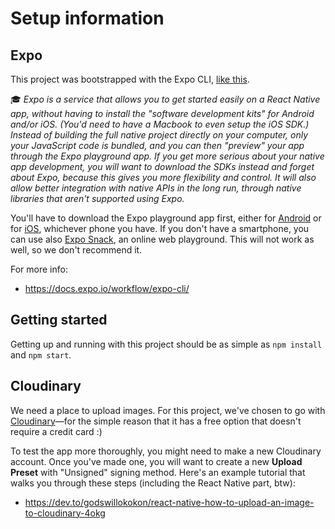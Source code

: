 # Setup information

## Expo

This project was bootstrapped with the Expo CLI, [like this](https://reactnative.dev/docs/environment-setup).

🎓 _Expo is a service that allows you to get started easily on a React Native app, without having to install the "software development kits" for Android and/or iOS. (You'd need to have a Macbook to even setup the iOS SDK.) Instead of building the full native project directly on your computer, only your JavaScript code is bundled, and you can then "preview" your app through the Expo playground app. If you get more serious about your native app development, you will want to download the SDKs instead and forget about Expo, because this gives you more flexibility and control. It will also allow better integration with native APIs in the long run, through native libraries that aren't supported using Expo._

You'll have to download the Expo playground app first, either for [Android](https://play.google.com/store/apps/details?id=host.exp.exponent) or for [iOS](https://apps.apple.com/app/apple-store/id982107779), whichever phone you have. If you don't have a smartphone, you can use also [Expo Snack](https://snack.expo.io/), an online web playground. This will not work as well, so we don't recommend it.

For more info:

- https://docs.expo.io/workflow/expo-cli/

## Getting started

Getting up and running with this project should be as simple as `npm install` and `npm start`.

## Cloudinary

We need a place to upload images. For this project, we've chosen to go with [Cloudinary](https://cloudinary.com/)—for the simple reason that it has a free option that doesn't require a credit card :)

To test the app more thoroughly, you might need to make a new Cloudinary account. Once you've made one, you will want to create a new **Upload Preset** with "Unsigned" signing method. Here's an example tutorial that walks you through these steps (including the React Native part, btw):

- https://dev.to/godswillokokon/react-native-how-to-upload-an-image-to-cloudinary-4okg
